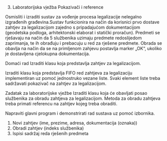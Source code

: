 3. Laboratorijska vježba
Pokazivači i reference

Osmisliti i izraditi sustav za vođenje procesa
legalizacije nelegalno izgrađenih građevina.Sustav
funkcionira na način da korisnici prvo dostave
zahtjev za legalizacijom zajedno s pripadajućom
dokumentacijom (geodetska podloga, arhitektonski
elaborat i statički proračun).
Predmeti se rješavaju na način da 5 službenika
uzimaju predmete redoslijedom zaprimanja, te ih
obrađuju i prebacuju u red za rješene predmete.
Obrada se obavlja na način da se na primljenom zahjevu
postavlja marker „OK“, ukoliko je dostavljena cjelokupna
dokumentacija.

Domaći rad
Izraditi klasu koja predstavlja zahtjev za legalizacijom.

Izraditi klasu koja predstavlja FIFO red zahtjeva za
legalizaciju implementiran uz pomoć jednostruko vezane
liste. Svaki element liste treba sadržavati pokazivač na
zahtjev za legalizacijom.

Zadatak za laboratorijske vježbe
Izraditi klasu koja će obavljati posao službenika za
obradu zahtjeva za legalizacijom. Metoda za obradu zahtjeva
treba primati referencu na zahtjev kojeg treba obraditi.

Napraviti glavni program i demonstrirati rad sustava uz
pomoć izbornika.
1. Novi zahtjev (ime, prezime, adresa, dokumentacija (oznaka))
2. Obradi zahtjev (indeks službenika)
3. Ispisi sadržaj reda rješenih predmeta
